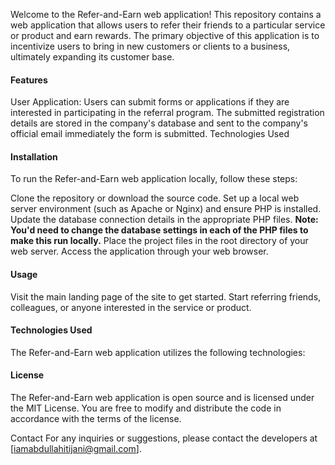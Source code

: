 Welcome to the Refer-and-Earn web application!
This repository contains a web application that allows users to refer their friends to a particular service or product and earn rewards. The primary objective of this application is to incentivize users to bring in new customers or clients to a business, ultimately expanding its customer base.

<h4>Features</h4>
User Application: Users can  submit forms or applications if they are interested in participating in the referral program. The submitted  registration details are stored in the company's database and sent to the company's official email immediately the form is submitted.
Technologies Used

<h4>Installation</h4>
To run the Refer-and-Earn web application locally, follow these steps:

Clone the repository or download the source code.
Set up a local web server environment (such as Apache or Nginx) and ensure PHP is installed.
Update the database connection details in the appropriate PHP files.
<b>Note: You'd need to change the database settings in each of the PHP files to make this run locally.</b>
Place the project files in the root directory of your web server.
Access the application through your web browser.

<h4>Usage</h4>
Visit the main landing page of the site to get started.
Start referring friends, colleagues, or anyone interested in the service or product.


<h4>Technologies Used</h4>
The Refer-and-Earn web application utilizes the following technologies:

    
        
        

<h4>License</h4>
The Refer-and-Earn web application is open source and is licensed under the MIT License. You are free to modify and distribute the code in accordance with the terms of the license.

Contact
For any inquiries or suggestions, please contact the developers at [iamabdullahitijani@gmail.com].